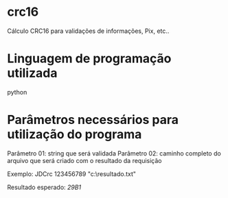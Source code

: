 # crc16
Cálculo CRC16 para validações de informações, Pix, etc..

# Linguagem de programação utilizada
python 

# Parâmetros necessários para utilização do programa
Parâmetro 01: string que será validada
Parâmetro 02: caminho completo do arquivo que será criado com o resultado da requisição

Exemplo:
JDCrc 123456789 "c:\resultado.txt"

Resultado esperado: *29B1*
